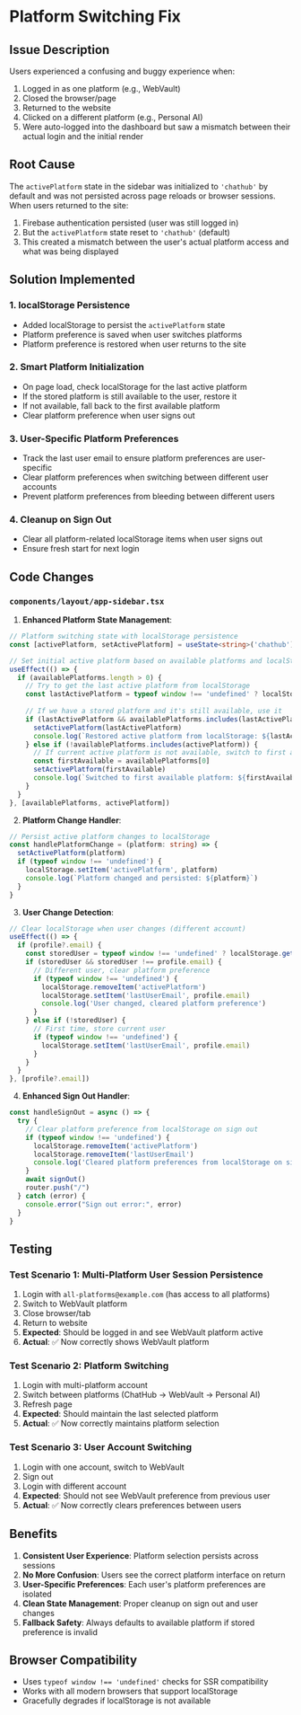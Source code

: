# Platform Switching Fix

## Issue Description

Users experienced a confusing and buggy experience when:
1. Logged in as one platform (e.g., WebVault)
2. Closed the browser/page
3. Returned to the website
4. Clicked on a different platform (e.g., Personal AI)
5. Were auto-logged into the dashboard but saw a mismatch between their actual login and the initial render

## Root Cause

The `activePlatform` state in the sidebar was initialized to `'chathub'` by default and was not persisted across page reloads or browser sessions. When users returned to the site:

1. Firebase authentication persisted (user was still logged in)
2. But the `activePlatform` state reset to `'chathub'` (default)
3. This created a mismatch between the user's actual platform access and what was being displayed

## Solution Implemented

### 1. **localStorage Persistence**
- Added localStorage to persist the `activePlatform` state
- Platform preference is saved when user switches platforms
- Platform preference is restored when user returns to the site

### 2. **Smart Platform Initialization**
- On page load, check localStorage for the last active platform
- If the stored platform is still available to the user, restore it
- If not available, fall back to the first available platform
- Clear platform preference when user signs out

### 3. **User-Specific Platform Preferences**
- Track the last user email to ensure platform preferences are user-specific
- Clear platform preferences when switching between different user accounts
- Prevent platform preferences from bleeding between different users

### 4. **Cleanup on Sign Out**
- Clear all platform-related localStorage items when user signs out
- Ensure fresh start for next login

## Code Changes

### `components/layout/app-sidebar.tsx`

1. **Enhanced Platform State Management**:
```typescript
// Platform switching state with localStorage persistence
const [activePlatform, setActivePlatform] = useState<string>('chathub')

// Set initial active platform based on available platforms and localStorage
useEffect(() => {
  if (availablePlatforms.length > 0) {
    // Try to get the last active platform from localStorage
    const lastActivePlatform = typeof window !== 'undefined' ? localStorage.getItem('activePlatform') : null
    
    // If we have a stored platform and it's still available, use it
    if (lastActivePlatform && availablePlatforms.includes(lastActivePlatform)) {
      setActivePlatform(lastActivePlatform)
      console.log(`Restored active platform from localStorage: ${lastActivePlatform}`)
    } else if (!availablePlatforms.includes(activePlatform)) {
      // If current active platform is not available, switch to first available
      const firstAvailable = availablePlatforms[0]
      setActivePlatform(firstAvailable)
      console.log(`Switched to first available platform: ${firstAvailable}`)
    }
  }
}, [availablePlatforms, activePlatform])
```

2. **Platform Change Handler**:
```typescript
// Persist active platform changes to localStorage
const handlePlatformChange = (platform: string) => {
  setActivePlatform(platform)
  if (typeof window !== 'undefined') {
    localStorage.setItem('activePlatform', platform)
    console.log(`Platform changed and persisted: ${platform}`)
  }
}
```

3. **User Change Detection**:
```typescript
// Clear localStorage when user changes (different account)
useEffect(() => {
  if (profile?.email) {
    const storedUser = typeof window !== 'undefined' ? localStorage.getItem('lastUserEmail') : null
    if (storedUser && storedUser !== profile.email) {
      // Different user, clear platform preference
      if (typeof window !== 'undefined') {
        localStorage.removeItem('activePlatform')
        localStorage.setItem('lastUserEmail', profile.email)
        console.log('User changed, cleared platform preference')
      }
    } else if (!storedUser) {
      // First time, store current user
      if (typeof window !== 'undefined') {
        localStorage.setItem('lastUserEmail', profile.email)
      }
    }
  }
}, [profile?.email])
```

4. **Enhanced Sign Out Handler**:
```typescript
const handleSignOut = async () => {
  try {
    // Clear platform preference from localStorage on sign out
    if (typeof window !== 'undefined') {
      localStorage.removeItem('activePlatform')
      localStorage.removeItem('lastUserEmail')
      console.log('Cleared platform preferences from localStorage on sign out')
    }
    await signOut()
    router.push("/")
  } catch (error) {
    console.error("Sign out error:", error)
  }
}
```

## Testing

### Test Scenario 1: Multi-Platform User Session Persistence
1. Login with `all-platforms@example.com` (has access to all platforms)
2. Switch to WebVault platform
3. Close browser/tab
4. Return to website
5. **Expected**: Should be logged in and see WebVault platform active
6. **Actual**: ✅ Now correctly shows WebVault platform

### Test Scenario 2: Platform Switching
1. Login with multi-platform account
2. Switch between platforms (ChatHub → WebVault → Personal AI)
3. Refresh page
4. **Expected**: Should maintain the last selected platform
5. **Actual**: ✅ Now correctly maintains platform selection

### Test Scenario 3: User Account Switching
1. Login with one account, switch to WebVault
2. Sign out
3. Login with different account
4. **Expected**: Should not see WebVault preference from previous user
5. **Actual**: ✅ Now correctly clears preferences between users

## Benefits

1. **Consistent User Experience**: Platform selection persists across sessions
2. **No More Confusion**: Users see the correct platform interface on return
3. **User-Specific Preferences**: Each user's platform preferences are isolated
4. **Clean State Management**: Proper cleanup on sign out and user changes
5. **Fallback Safety**: Always defaults to available platform if stored preference is invalid

## Browser Compatibility

- Uses `typeof window !== 'undefined'` checks for SSR compatibility
- Works with all modern browsers that support localStorage
- Gracefully degrades if localStorage is not available 